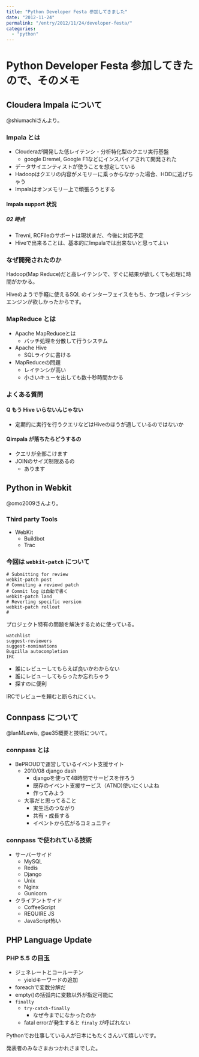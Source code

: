 ```yaml
---
title: "Python Developer Festa 参加してきました"
date: "2012-11-24"
permalink: "/entry/2012/11/24/developer-festa/"
categories:
  - "python"
---
```


# Python Developer Festa 参加してきたので、そのメモ

## Cloudera Impala について

@shiumachiさんより。

### Impala とは

- Clouderaが開発した低レイテンシ・分析特化型のクエリ実行基盤
  - google Dremel, Google F1などにインスパイアされて開発された
- データサイエンティストが使うことを想定している
- Hadoopはクエリの内容がメモリーに乗っからなかった場合、HDDに逃げちゃう
- Impalaはオンメモリー上で頑張ろうとする

#### Impala support 状況

##### 02 時点

- Trevni, RCFileのサポートは現状まだ、今後に対応予定
- Hiveで出来ることは、基本的にImpalaでは出来ないと思ってよい

### なぜ開発されたのか

Hadoop(Map Reduce)だと高レイテンシで、すぐに結果が欲しくても処理に時間がかかる。

Hiveのようで手軽に使えるSQL
のインターフェイスをもち、かつ低レイテンシエンジンが欲しかったからです。

### MapReduce とは

- Apache MapReduceとは
  - バッチ処理を分散して行うシステム
- Apache Hive
  - SQLライクに書ける
- MapReduceの問題
  - レイテンシが高い
  - 小さいキューを出しても数十秒時間かかる

### よくある質問

#### Q もう Hive いらないんじゃない

- 定期的に実行を行うクエリなどはHiveのほうが適しているのではないか

#### Qimpala が落ちたらどうするの

- クエリが全部こけます
- JOINのサイズ制限あるの
  - あります

## Python in Webkit

@omo2009さんより。

### Third party Tools

- WebKit
  - Buildbot
  - Trac

### 今回は `webkit-patch` について

    # Submitting for review
    webkit-patch post
    # Commiting a reviewd patch
    # Commit log は自動で書く
    webkit-patch land
    # Reverting specific version
    webkit-patch rollout
    #

プロジェクト特有の問題を解決するために使っている。

    watchlist
    suggest-reviewers
    suggest-nominations
    Bugzilla autocompletion
    IRC

- 誰にレビューしてもらえば良いかわからない
- 誰にレビューしてもらったか忘れちゃう
- 探すのに便利

IRCでレビューを頼むと断られにくい。

## Connpass について

@lanMLewis, @ae35概要と技術について。

### connpass とは

- BePROUDで運営しているイベント支援サイト
  - 2010/08 django dash
    - djangoを使って48時間でサービスを作ろう
    - 既存のイベント支援サービス（ATND)使いにくいよね
    - 作ってみよう
  - 大事だと思ってること
    - 実生活のつながり
    - 共有・成長する
    - イベントから広がるコミュニティ

### connpass で使われている技術

- サーバーサイド
  - MySQL
  - Redis
  - Django
  - Unix
  - Nginx
  - Gunicorn
- クライアントサイド
  - CoffeeScript
  - REQUIRE JS
  - JavaScript怖い

## PHP Language Update

### PHP 5.5 の目玉

- ジェネレートとコールーチン
  - yieldキーワードの追加
- foreachで変数分解だ
- empty()の括弧内に変数以外が指定可能に
- `finally`
  - `try-catch-finally`
    - なぜ今までになかったのか
  - fatal errorが発生すると `finaly` が呼ばれない

Pythonでお仕事している人が日本にもたくさんいて嬉しいです。

発表者のみなさまおつかれさまでした。
